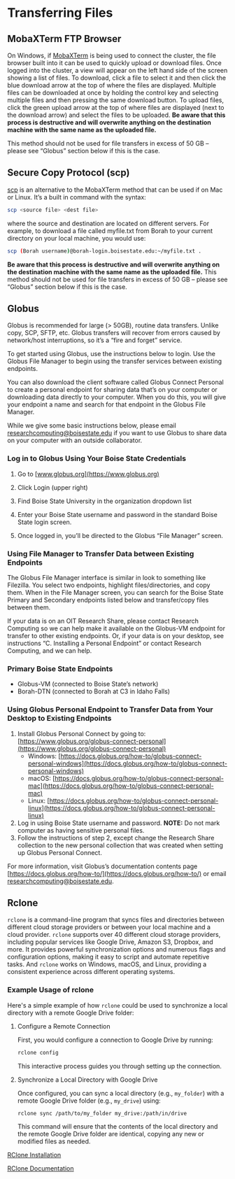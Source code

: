 # Transferring Files

## MobaXTerm FTP Browser
On Windows, if [MobaXTerm](https://mobaxterm.mobatek.net/) is being used to connect the cluster, the file browser built into it can be used to quickly upload or download files.
Once logged into the cluster, a view will appear on the left hand side of the screen showing a list of files.
To download, click a file to select it and then click the blue download arrow at the top of where the files are displayed.
Multiple files can be downloaded at once by holding the control key and selecting multiple files and then pressing the same download button.
To upload files, click the green upload arrow at the top of where files are displayed (next to the download arrow) and select the files to be uploaded.
**Be aware that this process is destructive and will overwrite anything on the destination machine with the same name as the uploaded file.**

This method should not be used for file transfers in excess of 50 GB – please see “Globus” section below if this is the case.

## Secure Copy Protocol (scp)
[scp](https://linux.die.net/man/1/scp) is an alternative to the MobaXTerm
method that can be used if on Mac or Linux.
It’s a built in command with the syntax:
```bash
scp <source file> <dest file>
```
where the source and destination are located on different servers.
For example, to download a file called myfile.txt from Borah to your current
directory on your local machine, you would use:

```bash
scp (Borah username)@borah-login.boisestate.edu:~/myfile.txt .
```

**Be aware that this process is destructive and will overwrite anything on the destination machine with the same name as the uploaded file.**
This method should not be used for file transfers in excess of 50 GB – please see “Globus” section below if this is the case.

## Globus
Globus is recommended for large (> 50GB), routine data transfers.
Unlike copy, SCP, SFTP, etc. Globus transfers will recover from errors caused by network/host interruptions, so it’s a “fire and forget” service.

To get started using Globus, use the instructions below to login.
Use the Globus File Manager to begin using the transfer services between existing endpoints.

You can also download the client software called Globus Connect Personal to create a personal endpoint for sharing data that’s on your computer or downloading data directly to your computer.
When you do this, you will give your endpoint a name and search for that endpoint in the Globus File Manager.

While we give some basic instructions below, please email researchcomputing@boisestate.edu if you want to use Globus to share data on your computer with an outside collaborator.

### Log in to Globus Using Your Boise State Credentials
1. Go to [www.globus.org](https://www.globus.org)

2. Click Login (upper right)

3. Find Boise State University in the organization dropdown list

4. Enter your Boise State username and password in the standard Boise State login screen.

5. Once logged in, you’ll be directed to the Globus “File Manager” screen.

### Using File Manager to Transfer Data between Existing Endpoints
The Globus File Manager interface is similar in look to something like Filezilla.
You select two endpoints, highlight files/directories, and copy them.
When in the File Manager screen, you can search for the Boise State Primary and Secondary endpoints listed below and transfer/copy files between them.

If your data is on an OIT Research Share, please contact Research Computing so we can help make it available on the Globus-VM endpoint for transfer to other existing endpoints.
Or, if your data is on your desktop, see instructions “C. Installing a Personal Endpoint” or contact Research Computing, and we can help.

### Primary Boise State Endpoints
- Globus-VM (connected to Boise State’s network)
- Borah-DTN (connected to Borah at C3 in Idaho Falls)

### Using Globus Personal Endpoint to Transfer Data from Your Desktop to Existing Endpoints
1. Install Globus Personal Connect by going to: [https://www.globus.org/globus-connect-personal](https://www.globus.org/globus-connect-personal)
    - Windows: [https://docs.globus.org/how-to/globus-connect-personal-windows](https://docs.globus.org/how-to/globus-connect-personal-windows)
    - macOS:   [https://docs.globus.org/how-to/globus-connect-personal-mac](https://docs.globus.org/how-to/globus-connect-personal-mac)
    - Linux:   [https://docs.globus.org/how-to/globus-connect-personal-linux](https://docs.globus.org/how-to/globus-connect-personal-linux)
2. Log in using Boise State username and password. **NOTE:** Do not mark computer as having sensitive personal files.
3. Follow the instructions of step 2, except change the Research Share collection to the new personal collection that was created when setting up Globus Personal Connect.

For more information, visit Globus’s documentation contents page [https://docs.globus.org/how-to/](https://docs.globus.org/how-to/) or email researchcomputing@boisestate.edu.

## Rclone
`rclone` is a command-line program that syncs files and directories between different cloud storage providers or between your local machine and a cloud provider.
`rclone` supports over 40 different cloud storage providers, including popular services like Google Drive, Amazon S3, Dropbox, and more.
It provides powerful synchronization options and numerous flags and configuration options, making it easy to script and automate repetitive tasks.
And `rclone` works on Windows, macOS, and Linux, providing a consistent experience across different operating systems.

### Example Usage of rclone

Here's a simple example of how `rclone` could be used to synchronize a local directory with a remote Google Drive folder:

1. Configure a Remote Connection

    First, you would configure a connection to Google Drive by running:
   ```bash
   rclone config
   ```

    This interactive process guides you through setting up the connection.

2. Synchronize a Local Directory with Google Drive

    Once configured, you can sync a local directory (e.g., `my_folder`) with a remote Google Drive folder (e.g., `my_drive`) using:
   ```bash
   rclone sync /path/to/my_folder my_drive:/path/in/drive
   ```

    This command will ensure that the contents of the local directory and the remote Google Drive folder are identical, copying any new or modified files as needed.


[RClone Installation](https://rclone.org/install/)

[RClone Documentation](https://rclone.org/docs/)
